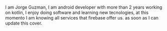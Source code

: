 I am Jorge Guzman, I am android developer with more than 2 years working on kotlin, I enjoy doing software and learning new tecnologies, at this momento I am knowing all services that firebase offer us. as soon as I can update this cover.
<!---
JGuzmanDev/JGuzmanDev is a ✨ special ✨ repository because its `README.md` (this file) appears on your GitHub profile.
You can click the Preview link to take a look at your changes.
--->
